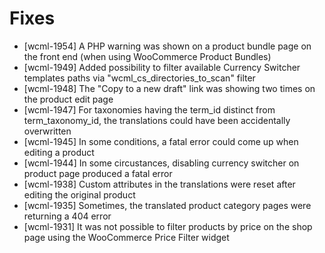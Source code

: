 # Fixes
* [wcml-1954] A PHP warning was shown on a product bundle page on the front end (when using WooCommerce Product Bundles)
* [wcml-1949] Added possibility to filter available Currency Switcher templates paths via "wcml_cs_directories_to_scan" filter
* [wcml-1948] The "Copy to a new draft" link was showing two times on the product edit page
* [wcml-1947] For taxonomies having the term_id distinct from term_taxonomy_id, the translations could have been accidentally overwritten
* [wcml-1945] In some conditions, a fatal error could come up when editing a product
* [wcml-1944] In some circustances, disabling currency switcher on product page produced a fatal error
* [wcml-1938] Custom attributes in the translations were reset after editing the original product
* [wcml-1935] Sometimes, the translated product category pages were returning a 404 error
* [wcml-1931] It was not possible to filter products by price on the shop page using the WooCommerce Price Filter widget